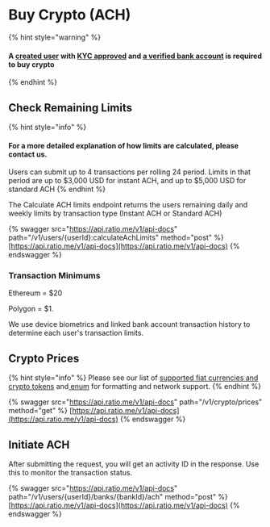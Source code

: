# Buy Crypto (ACH)

{% hint style="warning" %}
#### A [created user](buy-crypto-ach.md#create-the-user) with [KYC approved](kyc.md) and [a verified bank account](link-and-verify-a-bank-account/#bank-account-verification) is required to buy crypto
{% endhint %}

## Check Remaining Limits&#x20;

{% hint style="info" %}
#### For a more detailed explanation of how limits are calculated, please contact us. &#x20;

Users can submit up to 4 transactions per rolling 24 period.  Limits in that period are up to $3,000 USD for instant ACH, and up to $5,000 USD for standard ACH
{% endhint %}

The Calculate ACH limits endpoint returns the users remaining daily and weekly limits by transaction type (Instant ACH or Standard ACH)

{% swagger src="https://api.ratio.me/v1/api-docs" path="/v1/users/{userId}:calculateAchLimits" method="post" %}
[https://api.ratio.me/v1/api-docs](https://api.ratio.me/v1/api-docs)
{% endswagger %}

### Transaction Minimums

Ethereum = $20

Polygon = $1.

We use device biometrics and linked bank account transaction history to determine each user's transaction limits.&#x20;

## Crypto Prices

{% hint style="info" %}
Please see our list of [supported fiat currencies and crypto tokens](../../supported-fiat-and-cryptos.md) and[ enum](../../reference/types-glossary.md#currency) for  formatting and network support.
{% endhint %}

{% swagger src="https://api.ratio.me/v1/api-docs" path="/v1/crypto/prices" method="get" %}
[https://api.ratio.me/v1/api-docs](https://api.ratio.me/v1/api-docs)
{% endswagger %}

## Initiate ACH

After submitting the request, you will get an activity ID in the response.  Use this to monitor the transaction status.&#x20;

{% swagger src="https://api.ratio.me/v1/api-docs" path="/v1/users/{userId}/banks/{bankId}/ach" method="post" %}
[https://api.ratio.me/v1/api-docs](https://api.ratio.me/v1/api-docs)
{% endswagger %}
